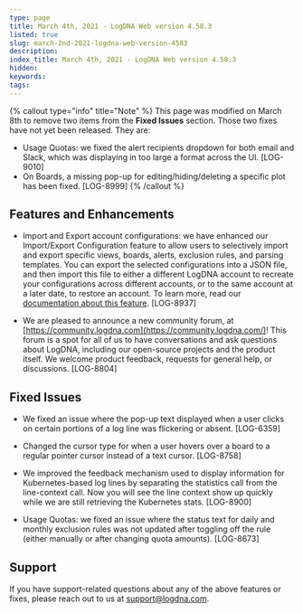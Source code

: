 ```yaml
---
type: page
title: March 4th, 2021 - LogDNA Web version 4.58.3
listed: true
slug: march-2nd-2021-logdna-web-version-4583
description: 
index_title: March 4th, 2021 - LogDNA Web version 4.58.3
hidden: 
keywords: 
tags: 
---
```







{% callout type="info" title="Note" %}
This page was modified on March 8th to remove two items from the **Fixed Issues** section. Those two fixes have not yet been released. They are:
- Usage Quotas: we fixed the alert recipients dropdown for both email and Slack, which was displaying in too large a format across the UI. [LOG-9010]
-  On Boards, a missing pop-up for editing/hiding/deleting a specific plot has been fixed. [LOG-8999]
{% /callout %}



## Features and Enhancements

- Import and Export account configurations: we have enhanced our Import/Export Configuration feature to allow users to selectively import and export specific views, boards, alerts, exclusion rules, and parsing templates. You can export the selected configurations into a JSON file, and then import this file to either a different LogDNA account to recreate your configurations across different accounts, or to the same account at a later date, to restore an account. To learn more, read our [documentation about this feature](https://docs.logdna.com/docs/importing-and-exporting-organization-configurations). [LOG-8937]

- We are pleased to announce a new community forum, at [https://community.logdna.com](https://community.logdna.com/)! This forum is a spot for all of us to have conversations and ask questions about LogDNA, including our open-source projects and the product itself. We welcome product feedback, requests for general help, or discussions. [LOG-8804]

## Fixed Issues

- We fixed an issue where the pop-up text displayed when a user clicks on certain portions of a log line was flickering or absent. [LOG-6359]

- Changed the cursor type for when a user hovers over a board to a regular pointer cursor instead of a text cursor. [LOG-8758]

- We improved the feedback mechanism used to display information for Kubernetes-based log lines by separating the statistics call from the line-context call. Now you will see the line context show up quickly while we are still retrieving the Kubernetes stats.  [LOG-8900]

- Usage Quotas: we fixed an issue where the status text for daily and monthly exclusion rules was not updated after toggling off the rule (either manually or after changing quota amounts). [LOG-8673]

## Support

If you have support-related questions about any of the above features or fixes, please reach out to us at [support@logdna.com](mailto:support@logdna.com).

